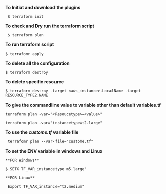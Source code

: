 
**To Initiat and download the plugins**

``` $ terraform init```

**To check and Dry run the terraform script**

``` $ terraform plan```

**To run terraform script**

``` $ terrafomr apply ```

**To delete all the configuration**

``` $ terraform destroy ```

**To delete specific resource**
 
```$ terraform destroy -target <aws_instance>.LocalName -target RESOURCE_TYPE2.NAME ```

**To give the commandline value to variable other than default **variables.tf****

``` terraform plan -var="<Resoucetype>=<value>" ```

``` terraform plan -var="instancetype=t2.large" ```

**To use the _custome.tf_ variable file**

``` terrafomr plan --var-file="custome.tf"```

**To set the ENV variable in windows and  Linux**

    **FOR Windows**

```$ SETX TF_VAR_instancetype m5.large"```
    
    **FOR Linux** 
    
 ``` Export TF_VAR_instance="t2.medium"```   

